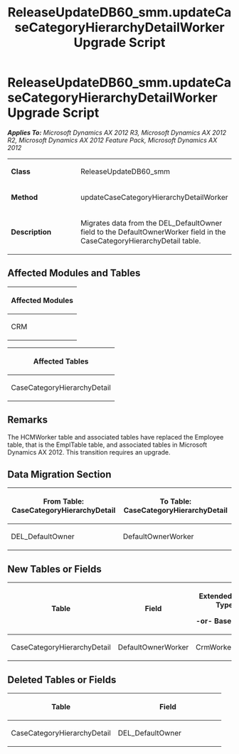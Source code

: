 ﻿---
title: ReleaseUpdateDB60_smm.updateCaseCategoryHierarchyDetailWorker Upgrade Script
TOCTitle: ReleaseUpdateDB60_smm.updateCaseCategoryHierarchyDetailWorker Upgrade Script
ms:assetid: ebb23e60-62b7-bf9d-383d-1f95b76b091b
ms:mtpsurl: https://msdn.microsoft.com/en-us/library/JJ719922(v=AX.60)
ms:contentKeyID: 49711994
ms.date: 05/18/2015
mtps_version: v=AX.60
---

# ReleaseUpdateDB60\_smm.updateCaseCategoryHierarchyDetailWorker Upgrade Script 


_**Applies To:** Microsoft Dynamics AX 2012 R3, Microsoft Dynamics AX 2012 R2, Microsoft Dynamics AX 2012 Feature Pack, Microsoft Dynamics AX 2012_

<table>
<colgroup>
<col style="width: 50%" />
<col style="width: 50%" />
</colgroup>
<tbody>
<tr class="odd">
<td><p><strong>Class</strong></p></td>
<td><p>ReleaseUpdateDB60_smm</p></td>
</tr>
<tr class="even">
<td><p><strong>Method</strong></p></td>
<td><p>updateCaseCategoryHierarchyDetailWorker</p></td>
</tr>
<tr class="odd">
<td><p><strong>Description</strong></p></td>
<td><p>Migrates data from the DEL_DefaultOwner field to the DefaultOwnerWorker field in the CaseCategoryHierarchyDetail table.</p></td>
</tr>
</tbody>
</table>


## Affected Modules and Tables

<table>
<colgroup>
<col style="width: 100%" />
</colgroup>
<thead>
<tr class="header">
<th><p>Affected Modules</p></th>
</tr>
</thead>
<tbody>
<tr class="odd">
<td><p>CRM</p></td>
</tr>
</tbody>
</table>


<table>
<colgroup>
<col style="width: 100%" />
</colgroup>
<thead>
<tr class="header">
<th><p>Affected Tables</p></th>
</tr>
</thead>
<tbody>
<tr class="odd">
<td><p>CaseCategoryHierarchyDetail</p></td>
</tr>
</tbody>
</table>


## Remarks

The HCMWorker table and associated tables have replaced the Employee table, that is the EmplTable table, and associated tables in Microsoft Dynamics AX 2012. This transition requires an upgrade.

## Data Migration Section

<table>
<colgroup>
<col style="width: 50%" />
<col style="width: 50%" />
</colgroup>
<thead>
<tr class="header">
<th><p>From Table: CaseCategoryHierarchyDetail</p></th>
<th><p>To Table: CaseCategoryHierarchyDetail</p></th>
</tr>
</thead>
<tbody>
<tr class="odd">
<td><p>DEL_DefaultOwner</p></td>
<td><p>DefaultOwnerWorker</p></td>
</tr>
</tbody>
</table>


## New Tables or Fields

<table>
<colgroup>
<col style="width: 33%" />
<col style="width: 33%" />
<col style="width: 33%" />
</colgroup>
<thead>
<tr class="header">
<th><p>Table</p></th>
<th><p>Field</p></th>
<th><p>Extended Data Type</p>
<p>-or- Base Enum</p></th>
</tr>
</thead>
<tbody>
<tr class="odd">
<td><p>CaseCategoryHierarchyDetail</p></td>
<td><p>DefaultOwnerWorker</p></td>
<td><p>CrmWorkerRecId</p></td>
</tr>
</tbody>
</table>


## Deleted Tables or Fields

<table>
<colgroup>
<col style="width: 50%" />
<col style="width: 50%" />
</colgroup>
<thead>
<tr class="header">
<th><p>Table</p></th>
<th><p>Field</p></th>
</tr>
</thead>
<tbody>
<tr class="odd">
<td><p>CaseCategoryHierarchyDetail</p></td>
<td><p>DEL_DefaultOwner</p></td>
</tr>
</tbody>
</table>

  


